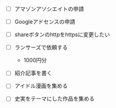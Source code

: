 

- [ ] アマゾンアソシエイトの申請
- [ ] Googleアドセンスの申請

- [ ] shareボタンのhttpをhttpsに変更したい

- [ ] ランサーズで依頼する
  - 1000円分

- [ ] 紹介記事を書く
- [ ] アイドル漫画を集める
- [ ] 史実をテーマにした作品を集める


